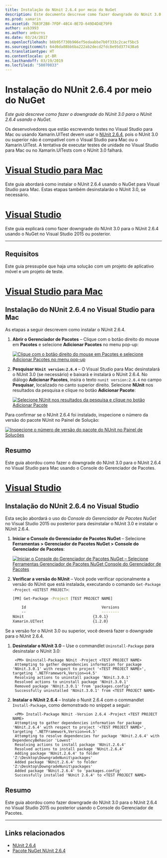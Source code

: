 ```yaml
---
title: Instalação do NUnit 2.6.4 por meio do NuGet
description: Este documento descreve como fazer downgrade do NUnit 3.0 para o NUnit 2.6.4 usando o NuGet. Isso é necessário ao trabalhar com Xamarin.UITest, que não é compatível com o NUnit 3.x.
ms.prod: xamarin
ms.assetid: 7683F2B8-7FDF-48C4-8E7D-649D4D4E79F0
author: asb3993
ms.author: amburns
ms.date: 03/24/2017
ms.openlocfilehash: b6b95f730b966ef5edaabbe7b0f333c2cacf5bc5
ms.sourcegitcommit: 64d6da88bb6ba222ab2decd2fdc8e95d377438a6
ms.translationtype: HT
ms.contentlocale: pt-BR
ms.lasthandoff: 03/19/2019
ms.locfileid: "58070833"
---
```

# <a name="installing-nunit-264-using-nuget"></a>Instalação do NUnit 2.6.4 por meio do NuGet

_Este guia descreve como fazer o downgrade do NUnit 3.0 para o NUnit 2.6.4 usando o NuGet._

Os desenvolvedores que estão escrevendo testes no Visual Studio para Mac ou usando Xamarin.UITest devem usar o [NUnit 2.6.4](http://nunit.org/index.php?p=docHome&r=2.6.4), pois o NUnit 3.0 ou superior não é compatível com o Visual Studio para Mac ou o Xamarin.UITest. A tentativa de executar testes de unidade no Visual Studio para Mac ou no Xamarin.UITests com o NUnit 3.0 falhará.

# <a name="visual-studio-for-mactabmacos"></a>[Visual Studio para Mac](#tab/macos)

Este guia abordará como instalar o NUnit 2.6.4 usando o NuGet para Visual Studio para Mac. Estas etapas também desinstalarão o NUnit 3.0, se necessário.

# <a name="visual-studiotabwindows"></a>[Visual Studio](#tab/windows)

Este guia explicará como fazer downgrade do NUnit 3.0 para o NUnit 2.6.4 usando o NuGet no Visual Studio 2015 ou posterior.

-----

## <a name="requirements"></a>Requisitos

Este guia pressupõe que haja uma solução com um projeto de aplicativo móvel e um projeto de teste.

# <a name="visual-studio-for-mactabmacos"></a>[Visual Studio para Mac](#tab/macos)

## <a name="installing-nunit-264-in-visual-studio-for-mac"></a>Instalação do NUnit 2.6.4 no Visual Studio para Mac

As etapas a seguir descrevem como instalar o NUnit 2.6.4.


1. **Abrir o Gerenciador de Pacotes** – Clique com o botão direito do mouse em **Pacotes** e selecione **Adicionar Pacotes** no menu pop-up:

    [![](installing-nunit-using-nuget-images/add-packages-xs.png "Clique com o botão direito do mouse em Pacotes e selecione Adicionar Pacotes no menu pop-up")](installing-nunit-using-nuget-images/add-packages-xs.png#lightbox)
    
1. **Pesquisar `NUnit version:2.6.4`** – O Visual Studio para Mac desinstalará o NUnit 3.0 (se necessário) e baixará e instalará o NUnit 2.6.4. No diálogo **Adicionar Pacotes**, insira o texto `nunit version:2.6.4` no campo **Pesquisar**, localizado no canto superior direito. Selecione **NUnit** nos resultados da pesquisa e clique no botão **Adicionar Pacote**:

    [![](installing-nunit-using-nuget-images/nunit-search-xs.png "Selecione NUnit nos resultados da pesquisa e clique no botão Adicionar Pacote")](installing-nunit-using-nuget-images/nunit-search-xs.png#lightbox)


Para confirmar se o NUnit 2.6.4 foi instalado, inspecione o número da versão do pacote NUnit no Painel de Solução:

[![](installing-nunit-using-nuget-images/nunit-2-6-4-installed.png "Inspecione o número de versão do pacote do NUnit no Painel de Soluções")](installing-nunit-using-nuget-images/nunit-2-6-4-installed.png#lightbox)

## <a name="summary"></a>Resumo

Este guia abordou como fazer o downgrade do NUnit 3.0 para o NUnit 2.6.4 no Visual Studio para Mac usando o Console do Gerenciador de Pacotes.


# <a name="visual-studiotabwindows"></a>[Visual Studio](#tab/windows)

## <a name="installing-nunit-264-in-visual-studio"></a>Instalação do NUnit 2.6.4 no Visual Studio

Esta seção abordará o uso do _Console do Gerenciador de Pacotes NuGet_ no Visual Studio 2015 ou posterior para desinstalar o NUnit 3.0 e instalar o NUnit 2.6.4.


1. **Iniciar o Console do Gerenciador de Pacotes NuGet** – Selecione **Ferramentas > Gerenciador de Pacotes NuGet > Console do Gerenciador de Pacotes**:

    [![](installing-nunit-using-nuget-images/package-manager-console.png "Iniciar o Console do Gerenciador de Pacotes NuGet – Selecione Ferramentas  Gerenciador de Pacotes NuGet  Console do Gerenciador de Pacotes")](installing-nunit-using-nuget-images/package-manager-console.png#lightbox)
    
1. **Verificar a versão do NUnit** – Você pode verificar opcionalmente a versão do NUnit que está instalada, executando o comando `Get-Package -Project <UITEST PROJECT>`:

    ```bash
    [PM] Get-Package -Project [TEST PROJECT NAME]
    
        Id                                  Versions                                 ProjectName
        --                                  --------                                 -----------
    NUnit                               {3.0.1}                                  [TEST PROJECT NAME]
    Xamarin.UITest                      {1.2.0}                                  [TEST PROJECT NAME]
    ```

Se a versão for o NUnit 3.0 ou superior, você deverá fazer o downgrade para o NUnit 2.6.4.

1. **Desinstalar o NUnit 3.0** – Use o commandlet `Uninstall-Package` para desinstalar o NUnit 3.0:

        <PM> Uninstall-Package NUnit -Project <TEST PROJECT NAME>
        Attempting to gather dependencies information for package 'NUnit.3.0.1' with respect to project '<TEST PROJECT NAME>', targeting '.NETFramework,Version=v4.5'
        Resolving actions to uninstall package 'NUnit.3.0.1'
        Resolved actions to uninstall package 'NUnit.3.0.1'
        Removed package 'NUnit.3.0.1' from 'packages.config'
        Successfully uninstalled 'NUnit.3.0.1' from <TEST PROJECT NAME>

1. **Instalar o NUnit 2.6.4** – Instale o Nunit 2.6.4 com o commandlet `Install-Package`, como demonstrado no snippet a seguir:

        <PM> Install-Package NUnit -Version 2.6.4 -Project <TEST PROJECT NAME>
        Attempting to gather dependencies information for package 'NUnit.2.6.4' with respect to project '<TEST PROJECT NAME>', targeting '.NETFramework,Version=v4.5'
        Attempting to resolve dependencies for package 'NUnit.2.6.4' with DependencyBehavior 'Lowest'
        Resolving actions to install package 'NUnit.2.6.4'
        Resolved actions to install package 'NUnit.2.6.4'
        Adding package 'NUnit.2.6.4' to folder 'Z:\Desktop\DowngradeNunit\packages'
        Added package 'NUnit.2.6.4' to folder 'Z:\Desktop\DowngradeNunit\packages'
        Added package 'NUnit.2.6.4' to 'packages.config'
        Successfully installed 'NUnit 2.6.4' to <TEST PROJECT NAME>
    
## <a name="summary"></a>Resumo

Este guia abordou como fazer downgrade do NUnit 3.0 para o NUnit 2.6.4 no Visual Studio 2015 ou posterior usando o Console do Gerenciador de Pacotes.

-----

## <a name="related-links"></a>Links relacionados

- [NUnit 2.6.4](http://nunit.org/index.php?p=docHome&r=2.6.4)
- [Pacote NuGet NUnit 2.6.4](https://www.nuget.org/packages/NUnit/2.6.4)
